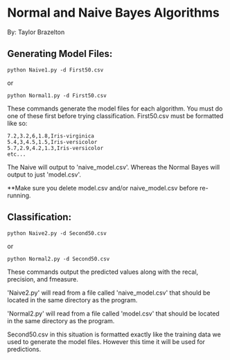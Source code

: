 # Normal and Naive Bayes Algorithms
By: Taylor Brazelton

## Generating Model Files:
    python Naive1.py -d First50.csv
or

    python Normal1.py -d First50.csv

These commands generate the model files for each algorithm. You must do one of these first before trying classification.
First50.csv must be formatted like so:

    7.2,3.2,6,1.8,Iris-virginica
    5.4,3,4.5,1.5,Iris-versicolor
    5.7,2.9,4.2,1.3,Iris-versicolor
    etc...

The Naive will output to 'naive_model.csv'. Whereas the Normal Bayes will output to just 'model.csv'.

**Make sure you delete model.csv and/or naive_model.csv before re-running.

## Classification:

    python Naive2.py -d Second50.csv

or

    python Normal2.py -d Second50.csv

  These commands output the predicted values along with the recal, precision, and fmeasure.

  'Naive2.py' will read from a file called 'naive_model.csv' that should be located in the same directory as the program.

  'Normal2.py' will read from a file called 'model.csv' that should be located in the same directory as the program.

  Second50.csv in this situation is formatted exactly like the training data we used to generate the model files. However this time it will be used for predictions.
